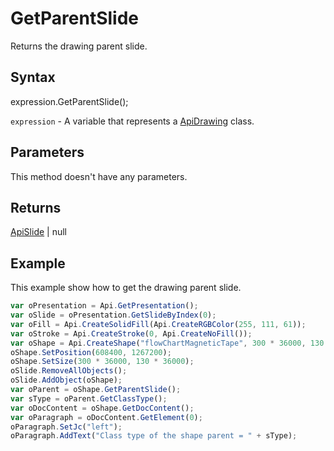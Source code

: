 # GetParentSlide

Returns the drawing parent slide.

## Syntax

expression.GetParentSlide();

`expression` - A variable that represents a [ApiDrawing](../ApiDrawing.md) class.

## Parameters

This method doesn't have any parameters.

## Returns

[ApiSlide](../../ApiSlide/ApiSlide.md) | null

## Example

This example show how to get the drawing parent slide.

```javascript
var oPresentation = Api.GetPresentation();
var oSlide = oPresentation.GetSlideByIndex(0);
var oFill = Api.CreateSolidFill(Api.CreateRGBColor(255, 111, 61));
var oStroke = Api.CreateStroke(0, Api.CreateNoFill());
var oShape = Api.CreateShape("flowChartMagneticTape", 300 * 36000, 130 * 36000, oFill, oStroke);
oShape.SetPosition(608400, 1267200);
oShape.SetSize(300 * 36000, 130 * 36000);
oSlide.RemoveAllObjects();
oSlide.AddObject(oShape);
var oParent = oShape.GetParentSlide();
var sType = oParent.GetClassType();
var oDocContent = oShape.GetDocContent();
var oParagraph = oDocContent.GetElement(0);
oParagraph.SetJc("left");
oParagraph.AddText("Class type of the shape parent = " + sType);
```
